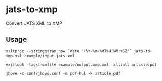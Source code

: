 # jats-to-xmp

Convert JATS XML to XMP

## Usage

    xsltproc --stringparam now `date "+%Y-%m-%dT%H:%M:%SZ"` jats-to-xmp.xsl example/input.jats.xml

    exiftool -tagsfromfile example/output.xmp.xml -all:all article.pdf
    
    jhove -c conf/jhove.conf -m pdf-hul -k article.pdf
